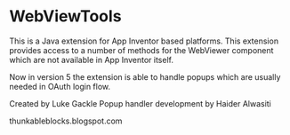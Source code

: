 # WebViewTools

This is a Java extension for App Inventor based platforms. This extension provides access to a number of methods for the WebViewer component which are not available in App Inventor itself.

Now in version 5 the extension is able to handle popups which are usually needed in OAuth login flow.

Created by Luke Gackle
Popup handler development by Haider Alwasiti

thunkableblocks.blogspot.com
